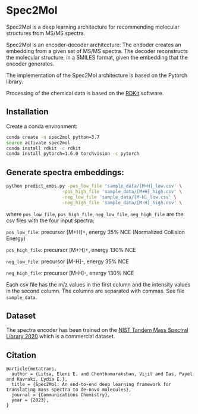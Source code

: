 # Spec2Mol

Spec2Mol is a deep learning architecture for recommending molecular structures from MS/MS spectra.

Spec2Mol is an encoder-decoder architecture: The endoder creates an embedding from a given set of MS/MS spectra. The decoder reconstructs the molecular structure, in a SMILES format, given the embedding that the encoder generates.


The implementation of the Spec2Mol architecture is based on the Pytorch library.

Processing of the chemical data is based on the [RDKit](https://www.rdkit.org/) software.

## Installation

Create a conda environment:

```bash
conda create -n spec2mol python=3.7
source activate spec2mol
conda install rdkit -c rdkit
conda install pytorch=1.6.0 torchvision -c pytorch
```

## Generate spectra embeddings:

```bash
python predict_embs.py -pos_low_file 'sample_data/[M+H]_low.csv' \
                     -pos_high_file 'sample_data/[M+H]_high.csv' \
                     -neg_low_file 'sample_data/[M-H]_low.csv' \
                     -neg_high_file 'sample_data/[M-H]_high.csv' \
```

where `pos_low_file`, `pos_high_file`, `neg_low_file`, `neg_high_file` are the csv files with the four input spectra:

`pos_low_file`: precursor [M+H]+, energy 35% NCE (Normalized Collision Energy)

`pos_high_file`: precursor [M+H]+, energy 130\% NCE

`neg_low_file`: precursor [M-H]-, energy 35\% NCE 

`neg_high_file`: precursor [M-H]-, energy 130\% NCE 


Each csv file has the m/z values in the first column and the intensity values in the second column.
The columns are separated with commas.
See file `sample_data`.

## Dataset
The spectra encoder has been trained on the [NIST Tandem Mass Spectral Library
2020](https://chemdata.nist.gov/dokuwiki/lib/exe/fetch.php?media=chemdata:asms2020:xiaoyu_yang_asms2020_presentation.pdf) which is a commercial dataset.


## Citation

```
@article{metatrans,
  author = {Litsa, Eleni E. and Chenthamarakshan, Vijil and Das, Payel and Kavraki, Lydia E.},
  title = {Spec2Mol: An end-to-end deep learning framework for translating mass spectra to de-novo molecules},
  journal = {Communications Chemistry},
  year = {2023},
}
```